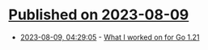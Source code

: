 # [Published on 2023-08-09](index.md)

* [2023-08-09, 04:29:05](https://lobste.rs/s/9lsoyq/what_i_worked_on_for_go_1_21) - [What I worked on for Go 1.21](https://blog.carlmjohnson.net/post/2023/go-121-flag-boolfunc-constraints/)
